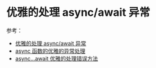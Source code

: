 # 优雅的处理 async/await 异常

参考：
- [优雅的处理 async/await 异常](https://www.yuye.fun/posts/9d7da21c)
- [async 函数的优雅的异常处理](https://segmentfault.com/a/1190000021312237)
- [async...await 优雅的处理错误方法](https://zhuanlan.zhihu.com/p/85865426)
